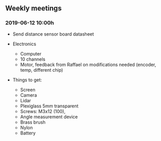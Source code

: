 ## Weekly meetings


### 2019-06-12 10:00h
- Send distance sensor board datasheet 
- Electronics
  - Computer 
  - 10 channels
  - Motor, feedback from Raffael on modifications needed (encoder, temp, different chip)


- Things to get:
  - Screen
  - Camera
  - Lidar
  - Plexiglass 5mm transparent
  - Screws: M3x12 (100), 
  - Angle measurement device
  - Brass brush
  - Nylon
  - Battery

